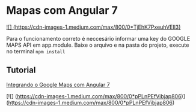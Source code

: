 # Mapas com Angular 7


[![] (https://cdn-images-1.medium.com/max/800/0*TjEhK7PxeuhVEIl3)](https://cdn-images-1.medium.com/max/800/0*TjEhK7PxeuhVEIl3)

Para o funcionamento correto é neccesário informar uma key do GOOGLE MAPS API em app.module.
Baixe o arquivo e na pasta do projeto, execute no terminal
`npm install`



## Tutorial

[Integrando o Google Maps com Angular 7]( https://medium.com/@kheronn.machado/google-maps-angular7-f3af97191a94)

[![] (https://cdn-images-1.medium.com/max/800/0*pPLnPEfVibjap806)] (https://cdn-images-1.medium.com/max/800/0*pPLnPEfVibjap806) 
